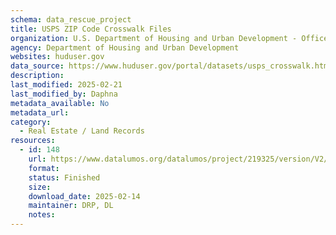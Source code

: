 ```yaml
---
schema: data_rescue_project 
title: USPS ZIP Code Crosswalk Files
organization: U.S. Department of Housing and Urban Development - Office of Policy Development and Research
agency: Department of Housing and Urban Development
websites: huduser.gov
data_source: https://www.huduser.gov/portal/datasets/usps_crosswalk.html
description: 
last_modified: 2025-02-21
last_modified_by: Daphna
metadata_available: No
metadata_url: 
category:
  - Real Estate / Land Records
resources:
  - id: 148
    url: https://www.datalumos.org/datalumos/project/219325/version/V2/view
    format: 
    status: Finished
    size: 
    download_date: 2025-02-14
    maintainer: DRP, DL
    notes: 
---
```

